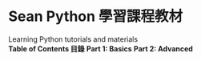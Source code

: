 # Sean Python 學習課程教材
Learning Python tutorials and materials <br>
<strong>Table of Contents 目錄</strong>
<strong>Part 1: Basics</strong>
<strong>Part 2: Advanced</strong>
